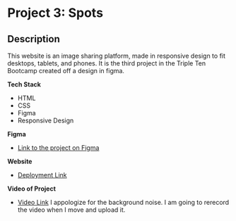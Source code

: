 # Project 3: Spots

## Description

This website is an image sharing platform, made in responsive design to fit desktops, tablets, and phones. It is the third project in the Triple Ten Bootcamp created off a design in figma.

**Tech Stack**

- HTML
- CSS
- Figma
- Responsive Design

**Figma**

- [Link to the project on Figma](https://www.figma.com/file/BBNm2bC3lj8QQMHlnqRsga/Sprint-3-Project-%E2%80%94-Spots?type=design&node-id=2%3A60&mode=design&t=afgNFybdorZO6cQo-1)

**Website**

- [Deployment Link](https://josiahped.github.io/se_project_spots/)

**Video of Project**

- [Video Link](https://drive.google.com/file/d/1JraCFT2XVYZULEdfo0998l9qTBKdUbqf/view?usp=sharing)
  I appologize for the background noise. I am going to rerecord the video when I move and upload it.
